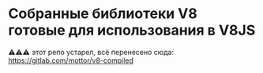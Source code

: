 # Собранные библиотеки V8 готовые для использования в V8JS

⚠️⚠️⚠️ этот репо устарел, всё перенесено сюда: https://gitlab.com/mottor/v8-compiled
